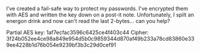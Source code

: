 I've created a fail-safe way to protect my passwords. I've encrypted them with AES and written the key down on a post-it note. Unfortunately, I spilt an energon drink and now can't read the last 2-bytes... can you help?

Partial AES key: 1af7ecfac3596c6425ce4f403c44 Cipher: 3f24b052ee4ce98a849e954d5b0c9859344d870af49b233a78cd83860e339ee4228b1d76b054e9239bf3b3c29d0cef91
